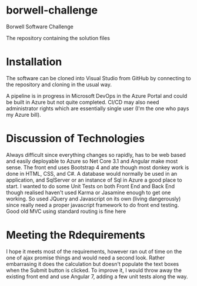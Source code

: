# borwell-challenge
Borwell Software Challenge

The repository containing the solution files

# Installation 

The software can be cloned into Visual Studio from GitHub  by connecting to the repository and cloning in the usual way.

A pipeline is in progress in Microsoft DevOps in the Azure Portal and could be built in Azure but not quite completed. CI/CD may also need administrator rights which are essentially single user (I'm the one who pays my Azure bill).

# Discussion of Technologies

Always difficult since everything changes so rapidly, has to be web based and easily deployable to Azure so Net Core 3.1 and Angular make most sense. The front end uses Bootstrap 4 and ate though most donkey work is done in HTML, CSS, and C#. A database would normally be used in an application, and SqlServer or an instance of Sql in Azure a good place to start. I wanted to do some Unit Tests on both Front End and Back End though realised haven't used Karma or Jasamine enough to get one working. So used JQuery and Javascript on its own (living dangerously) since really need a proper javascript framework to do front end testing. Good old MVC using standard routing is fine here

# Meeting the Rdequirements

I hope it meets most of the requirements, however ran out of time on the one of ajax promise things and would need a second look. Rather embarrasing it does the calculation but doesn't populate the text boxes when the Submit button is clicked. To improve it, I would throw away the existing front end and use Angular 7, adding a few unit tests along the way. 
